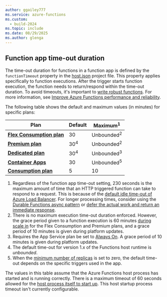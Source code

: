 ```yaml
---
author: ggailey777
ms.service: azure-functions
ms.custom:
  - build-2024
ms.topic: include
ms.date: 08/29/2025
ms.author: glenga
---
```

## <a name="timeout"></a>Function app time-out duration 

The time-out duration for functions in a function app is defined by the `functionTimeout` property in the [host.json](../articles/azure-functions/functions-host-json.md#functiontimeout) project file. This property applies specifically to function executions. After the trigger starts function execution, the function needs to return/respond within the time-out duration. To avoid timeouts, it's important to [write robust functions](../articles/azure-functions/functions-best-practices.md#write-robust-functions). For more information, see [Improve Azure Functions performance and reliability](../articles/azure-functions/performance-reliability.md#make-sure-background-tasks-complete). 

The following table shows the default and maximum values (in minutes) for specific plans:

| Plan | Default | Maximum<sup>1</sup> |  
|------|---------|---------|
| **[Flex Consumption plan](../articles/azure-functions/flex-consumption-plan.md)** | 30 | Unbounded<sup>2</sup> |
| **[Premium plan](../articles/azure-functions/functions-premium-plan.md)** |  30<sup>4</sup> | Unbounded<sup>2</sup> |  
| **[Dedicated plan](../articles/azure-functions/dedicated-plan.md)** |  30<sup>4</sup> | Unbounded<sup>3</sup> |  
| **[Container Apps](../articles/container-apps/functions-overview.md)** | 30 | Unbounded<sup>5</sup>  | 
| **[Consumption plan](../articles/azure-functions/consumption-plan.md)** |  5 | 10 |  

1. Regardless of the function app time-out setting, 230 seconds is the maximum amount of time that an HTTP triggered function can take to respond to a request. This is because of the [default idle time-out of Azure Load Balancer](../articles/app-service/faq-availability-performance-application-issues.yml#why-does-my-request-time-out-after-230-seconds). For longer processing times, consider using the [Durable Functions async pattern](../articles/azure-functions/durable/durable-functions-overview.md#async-http) or [defer the actual work and return an immediate response](../articles/azure-functions/performance-reliability.md#avoid-long-running-functions).
2. There is no maximum execution time-out duration enforced. However, the grace period given to a function execution is 60 minutes [during scale in](../articles/azure-functions/event-driven-scaling.md#scale-in-behaviors) for the Flex Consumption and Premium plans, and a grace period of 10 minutes is given during platform updates.
3. Requires the App Service plan be set to [Always On](/azure/azure-functions/dedicated-plan#always-on). A grace period of 10 minutes is given during platform updates.
4. The default time-out for version 1.x of the Functions host runtime is _unbounded_. 
5. When the [minimum number of replicas](../articles/container-apps/scale-app.md#scale-definition) is set to zero, the default time-out depends on the specific triggers used in the app.  

The values in this table assume that the Azure Functions host process has started and is running correctly. There is a maximum timeout of 60 seconds allowed for the [host process itself to start up](../articles/azure-functions/event-driven-scaling.md#cold-start). This host startup process timeout isn't currently configurable.
